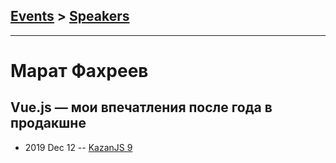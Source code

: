 ## [Events](../README.md) > [Speakers](../speakers.md)
---

# Марат Фахреев

## Vue.js — мои впечатления после года в продакшне
- 2019 Dec 12 -- [KazanJS 9](https://youtu.be/dFD1L8wGAhs)    
